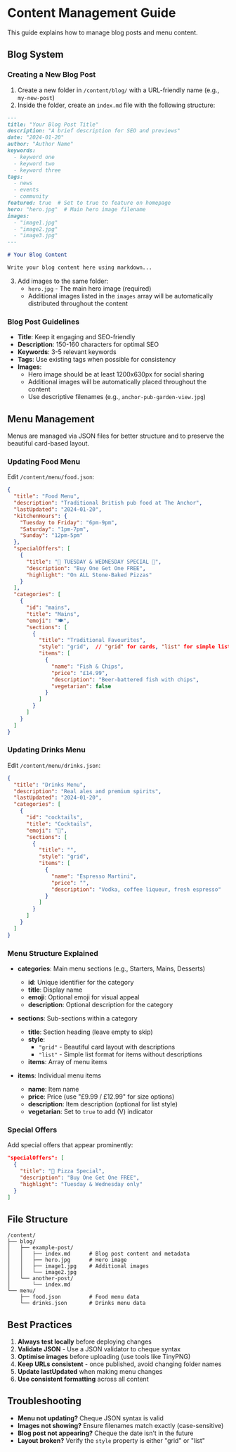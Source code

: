 # Content Management Guide

This guide explains how to manage blog posts and menu content.

## Blog System

### Creating a New Blog Post

1. Create a new folder in `/content/blog/` with a URL-friendly name (e.g., `my-new-post`)
2. Inside the folder, create an `index.md` file with the following structure:

```markdown
---
title: "Your Blog Post Title"
description: "A brief description for SEO and previews"
date: "2024-01-20"
author: "Author Name"
keywords:
  - keyword one
  - keyword two
  - keyword three
tags:
  - news
  - events
  - community
featured: true  # Set to true to feature on homepage
hero: "hero.jpg"  # Main hero image filename
images:
  - "image1.jpg"
  - "image2.jpg"
  - "image3.jpg"
---

# Your Blog Content

Write your blog content here using markdown...
```

3. Add images to the same folder:
   - `hero.jpg` - The main hero image (required)
   - Additional images listed in the `images` array will be automatically distributed throughout the content

### Blog Post Guidelines

- **Title**: Keep it engaging and SEO-friendly
- **Description**: 150-160 characters for optimal SEO
- **Keywords**: 3-5 relevant keywords
- **Tags**: Use existing tags when possible for consistency
- **Images**: 
  - Hero image should be at least 1200x630px for social sharing
  - Additional images will be automatically placed throughout the content
  - Use descriptive filenames (e.g., `anchor-pub-garden-view.jpg`)

## Menu Management

Menus are managed via JSON files for better structure and to preserve the beautiful card-based layout.

### Updating Food Menu

Edit `/content/menu/food.json`:

```json
{
  "title": "Food Menu",
  "description": "Traditional British pub food at The Anchor",
  "lastUpdated": "2024-01-20",
  "kitchenHours": {
    "Tuesday to Friday": "6pm-9pm",
    "Saturday": "1pm-7pm",
    "Sunday": "12pm-5pm"
  },
  "specialOffers": [
    {
      "title": "🍕 TUESDAY & WEDNESDAY SPECIAL 🍕",
      "description": "Buy One Get One FREE",
      "highlight": "On ALL Stone-Baked Pizzas"
    }
  ],
  "categories": [
    {
      "id": "mains",
      "title": "Mains",
      "emoji": "🍽️",
      "sections": [
        {
          "title": "Traditional Favourites",
          "style": "grid",  // "grid" for cards, "list" for simple lists
          "items": [
            {
              "name": "Fish & Chips",
              "price": "£14.99",
              "description": "Beer-battered fish with chips",
              "vegetarian": false
            }
          ]
        }
      ]
    }
  ]
}
```

### Updating Drinks Menu

Edit `/content/menu/drinks.json`:

```json
{
  "title": "Drinks Menu",
  "description": "Real ales and premium spirits",
  "lastUpdated": "2024-01-20",
  "categories": [
    {
      "id": "cocktails",
      "title": "Cocktails",
      "emoji": "🍹",
      "sections": [
        {
          "title": "",
          "style": "grid",
          "items": [
            {
              "name": "Espresso Martini",
              "price": "",
              "description": "Vodka, coffee liqueur, fresh espresso"
            }
          ]
        }
      ]
    }
  ]
}
```

### Menu Structure Explained

- **categories**: Main menu sections (e.g., Starters, Mains, Desserts)
  - **id**: Unique identifier for the category
  - **title**: Display name
  - **emoji**: Optional emoji for visual appeal
  - **description**: Optional description for the category
  
- **sections**: Sub-sections within a category
  - **title**: Section heading (leave empty to skip)
  - **style**: 
    - `"grid"` - Beautiful card layout with descriptions
    - `"list"` - Simple list format for items without descriptions
  - **items**: Array of menu items

- **items**: Individual menu items
  - **name**: Item name
  - **price**: Price (use "£9.99 / £12.99" for size options)
  - **description**: Item description (optional for list style)
  - **vegetarian**: Set to `true` to add (V) indicator

### Special Offers

Add special offers that appear prominently:

```json
"specialOffers": [
  {
    "title": "🍕 Pizza Special",
    "description": "Buy One Get One FREE",
    "highlight": "Tuesday & Wednesday only"
  }
]
```

## File Structure

```
/content/
├── blog/
│   ├── example-post/
│   │   ├── index.md      # Blog post content and metadata
│   │   ├── hero.jpg      # Hero image
│   │   ├── image1.jpg    # Additional images
│   │   └── image2.jpg
│   └── another-post/
│       └── index.md
└── menu/
    ├── food.json         # Food menu data
    └── drinks.json       # Drinks menu data
```

## Best Practices

1. **Always test locally** before deploying changes
2. **Validate JSON** - Use a JSON validator to cheque syntax
3. **Optimise images** before uploading (use tools like TinyPNG)
4. **Keep URLs consistent** - once published, avoid changing folder names
5. **Update lastUpdated** when making menu changes
6. **Use consistent formatting** across all content

## Troubleshooting

- **Menu not updating?** Cheque JSON syntax is valid
- **Images not showing?** Ensure filenames match exactly (case-sensitive)
- **Blog post not appearing?** Cheque the date isn't in the future
- **Layout broken?** Verify the `style` property is either "grid" or "list"